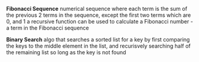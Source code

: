 **Fibonacci Sequence**
	numerical sequence where each term is the sum of the previous 2 terms in the sequence, except the first two terms which are 0, and 1
	a recursive function can be used to calculate a Fibonacci number - a term in the Fibonacci sequence 

**Binary Search**
	algo that searches a sorted list for a key by first comparing the keys to the middle element in the list, and recurisvely searching half of the remaining list so long as the key is not found 

